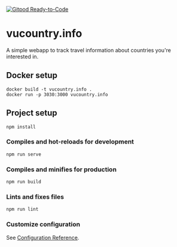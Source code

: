 [![Gitpod Ready-to-Code](https://img.shields.io/badge/Gitpod-Ready--to--Code-blue?logo=gitpod)](https://gitpod.io/#https://github.com/ncolletti/vucountry.info) 

# vucountry.info
A simple webapp to track travel information about countries you're interested in.

## Docker setup
```
docker build -t vucountry.info .
docker run -p 3030:3000 vucountry.info
```


## Project setup
```
npm install
```

### Compiles and hot-reloads for development
```
npm run serve
```

### Compiles and minifies for production
```
npm run build
```

### Lints and fixes files
```
npm run lint
```

### Customize configuration
See [Configuration Reference](https://cli.vuejs.org/config/).

